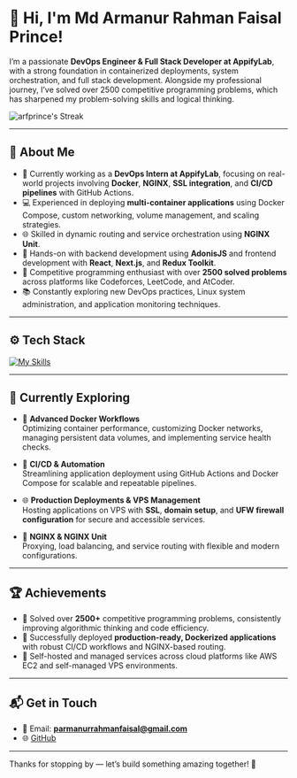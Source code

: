 # 👋 Hi, I'm Md Armanur Rahman Faisal Prince!

I’m a passionate **DevOps Engineer & Full Stack Developer at AppifyLab**, with a strong foundation in containerized deployments, system orchestration, and full stack development. Alongside my professional journey, I’ve solved over 2500 competitive programming problems, which has sharpened my problem-solving skills and logical thinking.

![arfprince's Streak](https://streak-stats.demolab.com?user=arfprince&theme=vue-dark&hide_border=true)

---

## 🚀 About Me

- 🎯 Currently working as a **DevOps Intern at AppifyLab**, focusing on real-world projects involving **Docker**, **NGINX**, **SSL integration**, and **CI/CD pipelines** with GitHub Actions.
- 💻 Experienced in deploying **multi-container applications** using Docker Compose, custom networking, volume management, and scaling strategies.
- 🌐 Skilled in dynamic routing and service orchestration using **NGINX Unit**.
- 🔧 Hands-on with backend development using **AdonisJS** and frontend development with **React**, **Next.js**, and **Redux Toolkit**.
- 🧠 Competitive programming enthusiast with over **2500 solved problems** across platforms like Codeforces, LeetCode, and AtCoder.
- 📚 Constantly exploring new DevOps practices, Linux system administration, and application monitoring techniques.

---

## ⚙️ Tech Stack

[![My Skills](https://skillicons.dev/icons?i=docker,nginx,linux,bash,nodejs,react,nextjs,js,html,css,mysql,postgres,git,github,vscode,sublime)](https://skillicons.dev)

---

## 🌱 Currently Exploring

- 🐳 **Advanced Docker Workflows**  
  Optimizing container performance, customizing Docker networks, managing persistent data volumes, and implementing service health checks.

- 🚀 **CI/CD & Automation**  
  Streamlining application deployment using GitHub Actions and Docker Compose for scalable and repeatable pipelines.

- 🌐 **Production Deployments & VPS Management**  
  Hosting applications on VPS with **SSL**, **domain setup**, and **UFW firewall configuration** for secure and accessible services.

- 🔀 **NGINX & NGINX Unit**  
  Proxying, load balancing, and service routing with flexible and modern configurations.

---

## 🏆 Achievements

- 🏅 Solved over **2500+** competitive programming problems, consistently improving algorithmic thinking and code efficiency.
- 🚀 Successfully deployed **production-ready, Dockerized applications** with robust CI/CD workflows and NGINX-based routing.
- 🧠 Self-hosted and managed services across cloud platforms like AWS EC2 and self-managed VPS environments.

---

## 📬 Get in Touch

- 📧 Email: **parmanurrahmanfaisal@gmail.com**
- 🌐 [GitHub](https://github.com/arfprince)

---

Thanks for stopping by — let’s build something amazing together! 🚀
